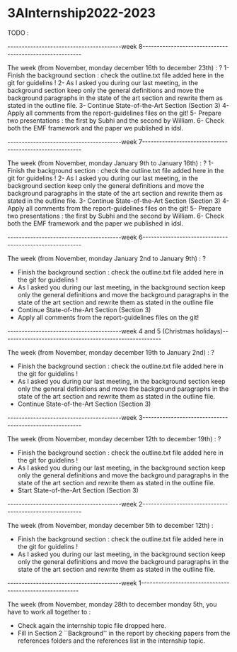 # 3AInternship2022-2023

TODO : 


----------------------------------------week 8-------------------------------------------------------- 

The week (from November, monday december 16th to december 23th) : ? 
1- Finish the background section : check the outline.txt file added here in the git for guidelins !
2- As I asked you during our last meeting, in the background section keep only the general definitions and move the background paragraphs in the state of the art section and rewrite them as stated in the outline file.
3- Continue State-of-the-Art Section (Section 3)
4- Apply all comments from the report-guidelines files on the git!
5- Prepare two presentations : the first by Subhi and the second by William.
6- Check both the EMF framework and the paper we published in idsl. 

----------------------------------------week 7-------------------------------------------------------- 

The week (from November, monday January 9th to January 16th) : ? 
1- Finish the background section : check the outline.txt file added here in the git for guidelins !
2- As I asked you during our last meeting, in the background section keep only the general definitions and move the background paragraphs in the state of the art section and rewrite them as stated in the outline file.
3- Continue State-of-the-Art Section (Section 3)
4- Apply all comments from the report-guidelines files on the git!
5- Prepare two presentations : the first by Subhi and the second by William.
6- Check both the EMF framework and the paper we published in idsl. 

----------------------------------------week 6-------------------------------------------------------- 

The week (from November, monday January 2nd to January 9th) : ? 
- Finish the background section : check the outline.txt file added here in the git for guidelins !
- As I asked you during our last meeting, in the background section keep only the general definitions and move the background paragraphs in the state of the art section and rewrite them as stated in the outline file
- Continue State-of-the-Art Section (Section 3)
- Apply all comments from the report-guidelines files on the git!

----------------------------------------week 4 and 5 (Christmas holidays)-------------------------------------------------------- 

The week (from November, monday december 19th to January 2nd) : ?
- Finish the background section : check the outline.txt file added here in the git for guidelins !
- As I asked you during our last meeting, in the background section keep only the general definitions and move the background paragraphs in the state of the art section and rewrite them as stated in the outline file. 
- Continue State-of-the-Art Section (Section 3)

----------------------------------------week 3-------------------------------------------------------- 

The week (from November, monday december 12th to december 19th) : ? 
- Finish the background section : check the outline.txt file added here in the git for guidelins !
- As I asked you during our last meeting, in the background section keep only the general definitions and move the background paragraphs in the state of the art section and rewrite them as stated in the outline file. 
- Start State-of-the-Art Section (Section 3)


----------------------------------------week 2-------------------------------------------------------- 

The week (from November, monday december 5th to december 12th) : 
- Finish the background section : check the outline.txt file added here in the git for guidelins !
- As I asked you during our last meeting, in the background section keep only the general definitions and move the background paragraphs in the state of the art section and rewrite them as stated in the outline file. 

----------------------------------------week 1-------------------------------------------------------- 

The week (from November, monday 28th to december monday 5th, you have to work all together to : 
- Check again the internship topic file dropped here. 
- Fill in Section 2 ``Background'' in the report by checking papers from the references folders and the references list in the internship topic. 
